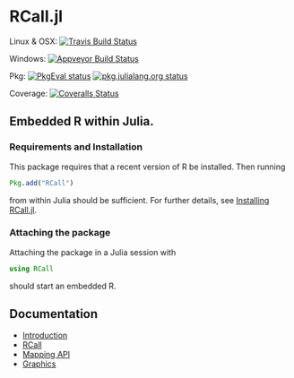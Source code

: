 # RCall.jl

Linux & OSX: [![Travis Build Status](https://travis-ci.org/JuliaStats/RCall.jl.svg?branch=master)](https://travis-ci.org/JuliaStats/RCall.jl)

Windows: [![Appveyor Build Status](https://ci.appveyor.com/api/projects/status/y3kxma63apcig150/branch/master?svg=true)](https://ci.appveyor.com/project/simonbyrne/rcall-jl)

Pkg: [![PkgEval status](http://pkg.julialang.org/badges/RCall_release.svg)](http://pkg.julialang.org/?pkg=RCall&ver=release) [![pkg.julialang.org status](http://pkg.julialang.org/badges/RCall_0.4.svg)](http://pkg.julialang.org/?pkg=RCall&ver=nightly)

Coverage: [![Coveralls Status](https://coveralls.io/repos/JuliaStats/RCall.jl/badge.svg?branch=master&service=github)](https://coveralls.io/github/JuliaStats/RCall.jl?branch=master)

## Embedded R within Julia.

### Requirements and Installation

This package requires that a recent version of R be installed. Then running
```julia
Pkg.add("RCall")
```
from within Julia should be sufficient. For further details, see [Installing RCall.jl](doc/Installation.md).

### Attaching the package
Attaching the package in a Julia session with
```julia
using RCall
```
should start an embedded R.

## Documentation

- [Introduction](doc/RCall.md)
- [RCall](https://rawgit.com/JuliaStats/RCall.jl/master/doc/RCall.html)
- [Mapping API](https://rawgit.com/JuliaStats/RCall.jl/master/doc/MappingAPI.html)
- [Graphics](https://rawgit.com/JuliaStats/RCall.jl/master/doc/graphics.html)
